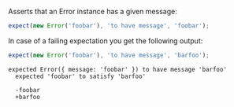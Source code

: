 Asserts that an Error instance has a given message:

```javascript
expect(new Error('foobar'), 'to have message', 'foobar');
```

In case of a failing expectation you get the following output:

```javascript
expect(new Error('foobar'), 'to have message', 'barfoo');
```

```output
expected Error({ message: 'foobar' }) to have message 'barfoo'
  expected 'foobar' to satisfy 'barfoo'

  -foobar
  +barfoo
```

